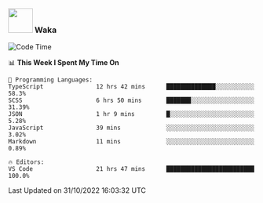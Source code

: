 ### <img src="https://media.giphy.com/media/VgCDAzcKvsR6OM0uWg/giphy.gif" width="50"> Waka

  <!--START_SECTION:waka-->
![Code Time](http://img.shields.io/badge/Code%20Time-1%2C005%20hrs%2049%20mins-blue)

📊 **This Week I Spent My Time On** 

```text
💬 Programming Languages: 
TypeScript               12 hrs 42 mins      ██████████████░░░░░░░░░░░   58.3% 
SCSS                     6 hrs 50 mins       ███████░░░░░░░░░░░░░░░░░░   31.39% 
JSON                     1 hr 9 mins         █░░░░░░░░░░░░░░░░░░░░░░░░   5.28% 
JavaScript               39 mins             ░░░░░░░░░░░░░░░░░░░░░░░░░   3.02% 
Markdown                 11 mins             ░░░░░░░░░░░░░░░░░░░░░░░░░   0.89%

🔥 Editors: 
VS Code                  21 hrs 47 mins      █████████████████████████   100.0%

```


 Last Updated on 31/10/2022 16:03:32 UTC
<!--END_SECTION:waka-->
